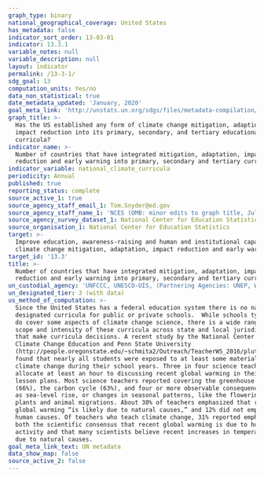```yaml
---
graph_type: binary
national_geographical_coverage: United States
has_metadata: false
indicator_sort_order: 13-03-01
indicator: 13.3.1
variable_notes: null
variable_description: null
layout: indicator
permalink: /13-3-1/
sdg_goal: 13
computation_units: Yes/no
data_non_statistical: true
date_metadata_updated: 'January, 2020'
goal_meta_link: 'http://unstats.un.org/sdgs/files/metadata-compilation/Metadata-Goal-13.pdf'
graph_title: >-
  Has the US established any form of climate change mitigation, adaption and
  impact reduction into its primary, secondary, and tertiary educational
  curricula?
indicator_name: >-
  Number of countries that have integrated mitigation, adaptation, impact
  reduction and early warning into primary, secondary and tertiary curricula
indicator_variable: national_climate_curricula
periodicity: Annual
published: true
reporting_status: complete
source_active_1: true
source_agency_staff_email_1: Tom.Snyder@ed.gov
source_agency_staff_name_1: 'NCES (OMB: minor edits to graph title, July 2018)'
source_agency_survey_dataset_1: National Center for Education Statistics
source_organisation_1: National Center for Education Statistics
target: >-
  Improve education, awareness-raising and human and institutional capacity on
  climate change mitigation, adaptation, impact reduction and early warning.
target_id: '13.3'
title: >-
  Number of countries that have integrated mitigation, adaptation, impact
  reduction and early warning into primary, secondary and tertiary curricula
un_custodial_agency: 'UNFCCC, UNESCO-UIS, (Partnering Agencies: UNEP, WHO, WMO, FAO)'
un_designated_tier: 3 (with data)
us_method_of_computation: >-
  Since the United States has a federal education system there is no nationally
  designated curricula for public or private schools.  While schools typically
  do cover some aspects of climate change science, there is a wide range in the
  scope and intensity of these curricula across state and local jurisdictions
  that make curricula decisions. A recent study by the National Center for
  Climate Change Education and Penn State University
  (http://people.oregonstate.edu/~schmita2/Outreach/TeacherWS_2016/plutzer16sci.pdf)
  found that nearly all students were exposed to at least some material on
  climate change during their school years. Three in four science teachers
  allocate at least an hour to discussing recent global warming in their formal
  lesson plans. Most science teachers reported covering the greenhouse effect
  (66%), the carbon cycle (63%), and four or more observable consequences, such
  as sea-level rise, or changes in seasonal patterns, like the flowering of
  plants and animal migrations. About 30% of teachers emphasized that recent
  global warming “is likely due to natural causes,” and 12% did not emphasize
  human causes. Of teachers who teach climate change, 31% reported emphasizing
  both the scientific consensus that recent global warming is due to human
  activity and that many scientists believe recent increases in temperature are
  due to natural causes.
goal_meta_link_text: UN metadata
data_show_map: false
source_active_2: false
---
```

